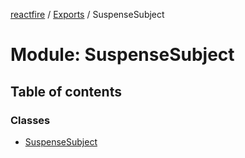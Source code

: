 [reactfire](../README.md) / [Exports](../modules.md) / SuspenseSubject

# Module: SuspenseSubject

## Table of contents

### Classes

- [SuspenseSubject](../classes/suspensesubject.suspensesubject-1.md)
